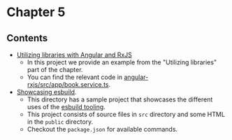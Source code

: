 # Chapter 5

## Contents

* [Utilizing libraries with Angular and RxJS](./angular-rxjs)
  * In this project we provide an example from the "Utilizing libraries" part of the chapter. 
  * You can find the relevant code in [angular-rxjs/src/app/book.service.ts](angular-rxjs/src/app/book.service.ts).
* [Showcasing esbuild](./esbuild).
  * This directory has a sample project that showcases the different uses of the [esbuild tooling](https://esbuild.github.io/).
  * This project consists of source files in `src` directory and some HTML in the `public` directory.
  * Checkout the `package.json` for available commands. 